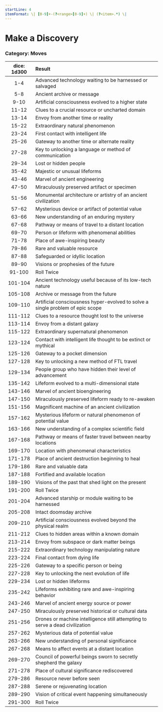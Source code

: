 ```yaml
---
startLine: 4
itemFormat: \| [0-9]+-(?<range>[0-9]+) \| (?<item>.*) \|
---
```

# Make a Discovery
### Category: Moves

| dice: 1d300 | Result |
|:----:|:-------|
| 1-4 | Advanced technology waiting to be harnessed or salvaged |
| 5-8 | Ancient archive or message |
| 9-10 | Artificial consciousness evolved to a higher state |
| 11-12 | Clues to a crucial resource or uncharted domain |
| 13-14 | Envoy from another time or reality |
| 15-22 | Extraordinary natural phenomenon |
| 23-24 | First contact with intelligent life |
| 25-26 | Gateway to another time or alternate reality |
| 27-28 | Key to unlocking a language or method of communication |
| 29-34 | Lost or hidden people |
| 35-42 | Majestic or unusual lifeforms |
| 43-46 | Marvel of ancient engineering |
| 47-50 | Miraculously preserved artifact or specimen |
| 51-56 | Monumental architecture or artistry of an ancient civilization |
| 57-62 | Mysterious device or artifact of potential value |
| 63-66 | New understanding of an enduring mystery |
| 67-68 | Pathway or means of travel to a distant location |
| 69-70 | Person or lifeform with phenomenal abilities |
| 71-78 | Place of awe-inspiring beauty |
| 79-86 | Rare and valuable resource |
| 87-88 | Safeguarded or idyllic location |
| 89-90 | Visions or prophesies of the future |
| 91-100 | Roll Twice |
| 101-104 | Ancient technology useful because of its low-tech nature |
| 105-108 | Archive or message from the future |
| 109-110 | Artificial consciousness hyper-evolved to solve a single problem of epic scope |
| 111-112 | Clues to a resource thought lost to the universe |
| 113-114 | Envoy from a distant galaxy |
| 115-122 | Extraordinary supernatural phenomenon |
| 123-124 | Contact with intelligent life thought to be extinct or mythical |
| 125-126 | Gateway to a pocket dimension |
| 127-128 | Key to unlocking a new method of FTL travel |
| 129-134 | People group who have hidden their level of advancement |
| 135-142 | Lifeform evolved to a multi-dimensional state |
| 143-146 | Marvel of ancient bioengineering |
| 147-150 | Miraculously preserved lifeform ready to re-awaken |
| 151-156 | Magnificent machine of an ancient civilization |
| 157-162 | Mysterious lifeform or natural phenomenon of potential value |
| 163-166 | New understanding of a complex scientific field |
| 167-168 | Pathway or means of faster travel between nearby locations |
| 169-170 | Location with phenomenal characteristics |
| 171-178 | Place of ancient destruction beginning to heal |
| 179-186 | Rare and valuable data |
| 187-188 | Fortified and available location |
| 189-190 | Visions of the past that shed light on the present |
| 191-200 | Roll Twice |
| 201-204 | Advanced starship or module waiting to be harnessed |
| 205-208 | Intact doomsday archive |
| 209-210 | Artificial consciousness evolved beyond the physical realm |
| 211-212 | Clues to hidden areas within a known domain |
| 213-214 | Envoy from subspace or dark matter beings |
| 215-222 | Extraordinary technology manipulating nature |
| 223-224 | Final contact from dying life |
| 225-226 | Gateway to a specific person or being |
| 227-228 | Key to unlocking the next evolution of life |
| 229-234 | Lost or hidden lifeforms |
| 235-242 | Lifeforms exhibiting rare and awe-inspiring behavior |
| 243-246 | Marvel of ancient energy source or power |
| 247-250 | Miraculously preserved historical or cultural data |
| 251-256 | Drones or machine intelligence still attempting to serve a dead civilization |
| 257-262 | Mysterious data of potential value |
| 263-266 | New understanding of personal significance |
| 267-268 | Means to affect events at a distant location |
| 269-270 | Council of powerful beings sworn to secretly shepherd the galaxy |
| 271-278 | Place of cultural significance rediscovered |
| 279-286 | Resource never before seen |
| 287-288 | Serene or rejuvenating location |
| 289-290 | Vision of critical event happening simultaneously |
| 291-300 | Roll Twice |